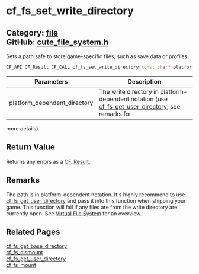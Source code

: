 [](../header.md ':include')

# cf_fs_set_write_directory

Category: [file](/api_reference?id=file)  
GitHub: [cute_file_system.h](https://github.com/RandyGaul/cute_framework/blob/master/include/cute_file_system.h)  
---

Sets a path safe to store game-specific files, such as save data or profiles.

```cpp
CF_API CF_Result CF_CALL cf_fs_set_write_directory(const char* platform_dependent_directory);
```

Parameters | Description
--- | ---
platform_dependent_directory | The write directory in platform-dependent notation (use [cf_fs_get_user_directory](/file/cf_fs_get_user_directory.md), see remarks for
  more details).

## Return Value

Returns any errors as a [CF_Result](/utility/cf_result.md).

## Remarks

The path is in platform-dependent notation. It's highly recommend to use [cf_fs_get_user_directory](/file/cf_fs_get_user_directory.md) and pass it into this function
when shipping your game. This function will fail if any files are from the write directory are currently open.
See [Virtual File System](https://randygaul.github.io/cute_framework/#/topics/virtual_file_system) for an overview.

## Related Pages

[cf_fs_get_base_directory](/file/cf_fs_get_base_directory.md)  
[cf_fs_dismount](/file/cf_fs_dismount.md)  
[cf_fs_get_user_directory](/file/cf_fs_get_user_directory.md)  
[cf_fs_mount](/file/cf_fs_mount.md)  
